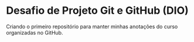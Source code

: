 # Desafio de Projeto Git e GitHub (DIO)

Criando o primeiro repositório para manter minhas anotações do curso organizadas no GitHub. 